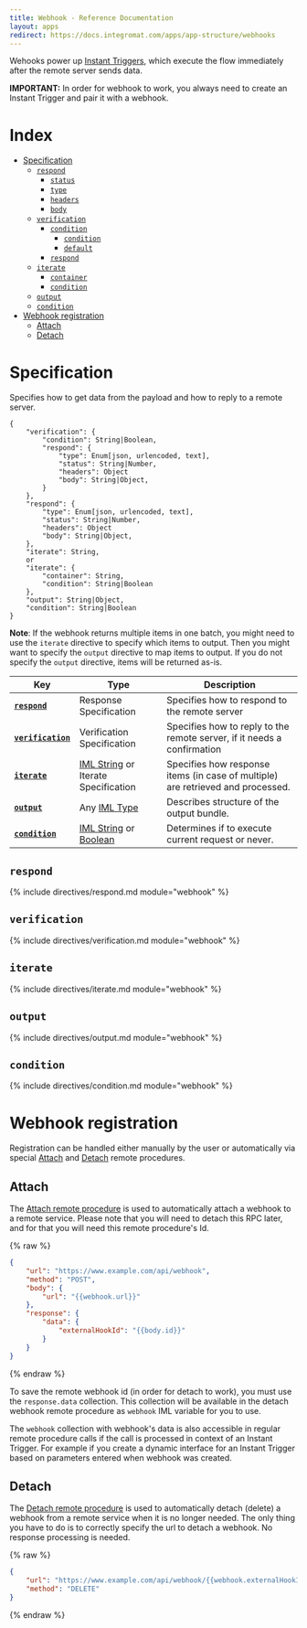 ```yaml
---
title: Webhook - Reference Documentation
layout: apps
redirect: https://docs.integromat.com/apps/app-structure/webhooks
---
```


Wehooks power up
[Instant Triggers](trigger.instant.md), which execute the flow
immediately after the remote server sends data.

**IMPORTANT:** In order for webhook to work, you always need to create
an Instant Trigger and pair it with a webhook.

# Index

- [Specification](#specification)
  - [`respond`](#respond)
    - [`status`](#respond-status)
    - [`type`](#respond-type)
    - [`headers`](#respond-headers)
    - [`body`](#respond-body)
  - [`verification`](#verification)
    - [`condition`](#verification-condition)
      - [`condition`](#condition-condition)
      - [`default`](#condition-default)
    - [`respond`](#verification-respond)
  - [`iterate`](#iterate)
    - [`container`](#iterate-container)
    - [`condition`](#iterate-condition)
  - [`output`](#output)
  - [`condition`](#condition)
- [Webhook registration](#webhook-registration)
  - [Attach](#attach)
  - [Detach](#detach)

# Specification

Specifies how to get data from the payload and how to reply to a remote server.

```text
{
    "verification": {
        "condition": String|Boolean,
        "respond": {
            "type": Enum[json, urlencoded, text],
            "status": String|Number,
            "headers": Object
            "body": String|Object,
        }
    },
    "respond": {
        "type": Enum[json, urlencoded, text],
        "status": String|Number,
        "headers": Object
        "body": String|Object,
    },
    "iterate": String,
    or
    "iterate": {
        "container": String,
        "condition": String|Boolean
    },
    "output": String|Object,
    "condition": String|Boolean
}
```

**Note**:
If the webhook returns multiple items in one batch, you might need to
use the `iterate` directive to specify which items to output. Then you
might want to specify the `output` directive to map items to output. If
you do not specify the `output` directive, items will be returned as-is.


| Key                                 | Type                                                                               | Description                                                                     |
| ---                                 | ---                                                                                | ---                                                                             |
| [**`respond`**](#respond)           | Response Specification                                                             | Specifies how to respond to the remote server                                   |
| [**`verification`**](#verification) | Verification Specification                                                         | Specifies how to reply to the remote server, if it needs a confirmation         |
| [**`iterate`**](#iterate)           | [IML String](articles/types.md#iml-string) or Iterate Specification                | Specifies how response items (in case of multiple) are retrieved and processed. |
| [**`output`**](#output)             | Any [IML Type](articles/types.md#iml-types)                                        | Describes structure of the output bundle.                                       |
| [**`condition`**](#condition)       | [IML String](articles/types.md#iml-string) or [Boolean](articles/types.md#boolean) | Determines if to execute current request or never.                              |


## `respond`

{% include directives/respond.md module="webhook" %}

## `verification`

{% include directives/verification.md module="webhook" %}

## `iterate`

{% include directives/iterate.md module="webhook" %}

## `output`

{% include directives/output.md module="webhook" %}

## `condition`

{% include directives/condition.md module="webhook" %}

# Webhook registration

Registration can be handled either manually by the user or automatically
via special
[Attach](rpc.md#attach-rpc) and
[Detach](rpc.md#detach-rpc) remote procedures.

## Attach

The
[Attach remote procedure](rpc.md#attach-rpc) is used to automatically
attach a webhook to a remote service. Please note that you will need to
detach this RPC later, and for that you will need this remote procedure's
Id.

{% raw %}
```json
{
    "url": "https://www.example.com/api/webhook",
    "method": "POST",
    "body": {
        "url": "{{webhook.url}}"
    },
    "response": {
        "data": {
            "externalHookId": "{{body.id}}"
        }
    }
}
```
{% endraw %}

To save the remote webhook id (in order for detach to work), you must
use the `response.data` collection. This collection will be available in
the detach webhook remote procedure as `webhook` IML variable for you to use.

The `webhook` collection with webhook's data is also accessible in
regular remote procedure calls if the call is processed in context of an
Instant Trigger. For example if you create a dynamic interface for an
Instant Trigger based on parameters entered when webhook was created.

## Detach

The
[Detach remote procedure](rpc.md#detach-rpc) is used to automatically
detach (delete) a webhook from a remote service when it is no longer
needed. The only thing you have to do is to correctly specify the url to
detach a webhook. No response processing is needed.

{% raw %}
```json
{
    "url": "https://www.example.com/api/webhook/{{webhook.externalHookId}}",
    "method": "DELETE"
}
```
{% endraw %}
